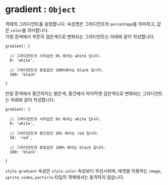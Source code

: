 # gradient : `Object`

객체의 그라디언트를 설정합니다. 속성명은 그라디언트의 `percentage`를 의미하고, 값은 `color`를 의미합니다.  
가령 흰색에서 꾸준히 검은색으로 변화되는 그라디언트는 아래와 같이 작성합니다.

```
gradient: {

  // 그라디언트의 시작값인 0% 에서는 white 입니다.
  0: 'white',

  // 그라디언트의 종료값인 100%에서는 black 입니다.
  100: 'black'

}
```


만일 흰색에서 중간까지는 붉은색, 중간에서 마지막엔 검은색으로 변화되는 그라디언트는 아래와 같이 작성합니다.

```
gradient: {
  
  // 그라디언트의 시작값인 0% 에서는 white 입니다.
  0: 'white',

  // 그라디언트의 중간값인 50% 에서는 red 입니다.
  50: 'red',

  // 그라디언트의 종료값인 100% 에서는 black 입니다.
  100: 'black'

}
```

`style.gradient` 속성은 `style.color` 속성보다 우선시되며, 에셋을 이용하는 `image`, `sprite`, `video`, `particle` 타입의 객체에서는 동작하지 않습니다.
